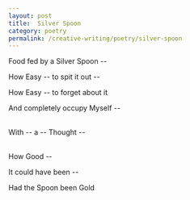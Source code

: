 ```yaml
---
layout: post
title:  Silver Spoon
category: poetry
permalink: /creative-writing/poetry/silver-spoon
---
```


Food fed by a Silver Spoon --

How Easy -- to spit it out --

How Easy -- to forget about it

And completely occupy Myself --

<br />
With -- a -- Thought --
<br />
<br />

How Good --

It could have been --

Had the Spoon been Gold
<br /><br />
